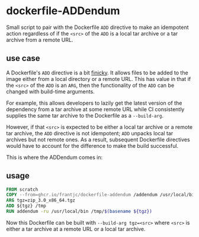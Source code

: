 # dockerfile-ADDendum

Small script to pair with the Dockerfile `ADD` directive to make an idempotent action regardless of if the `<src>` of the `ADD` is a local tar archive or a tar archive from a remote URL.

## use case

A Dockerfile's `ADD` directive is a bit [finicky](https://docs.docker.com/engine/reference/builder/#add). It allows files to be added to the image either from a local directory or a remote URL. This has value in that if the `<src>` of the `ADD` is an `ARG`, then the functionality of the `ADD` can be changed with build-time arguments.

For example, this allows developers to lazily get the latest version of the dependency from a tar archive at some remote URL while CI consistently supplies the same tar archive to the Dockerfile as a `--build-arg`.

However, if that `<src>` is expected to be either a local tar archive or a remote tar archive, the `ADD` directive is not idempotent; `ADD` unpacks local tar archives but not remote ones. As a result, subsequent Dockerfile directives would have to account for the difference to make the build successful.

This is where the ADDendum comes in:

## usage

```Dockerfile
FROM scratch
COPY --from=ghcr.io/frantjc/dockerfile-addendum /addendum /usr/local/bin
ARG tgz=zip_3.0_x86_64.tgz
ADD ${tgz} /tmp
RUN addendum -ru /usr/local/bin /tmp/$(basename ${tgz})
```

Now this Dockerfile can be built with `--build-arg tgz=<src>` where `<src>` is either a tar archive at a remote URL or a local tar archive.
